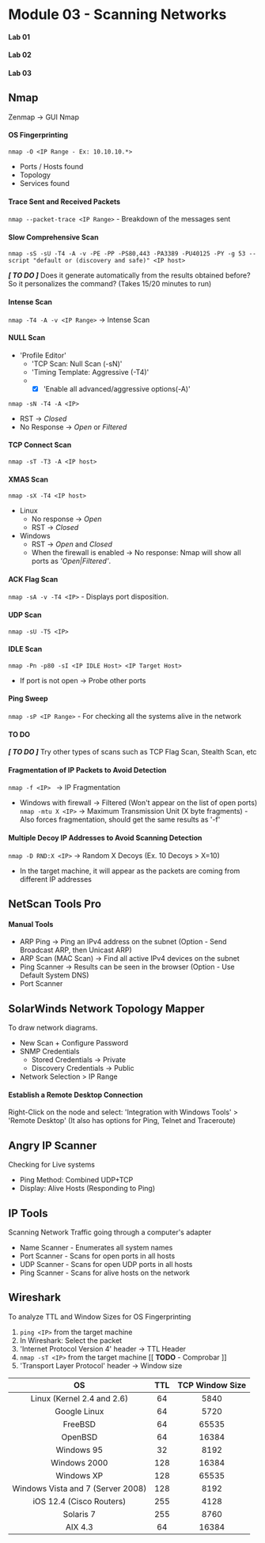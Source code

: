 # Module 03 - Scanning Networks #
#### Lab 01 ####
#### Lab 02 ####
#### Lab 03 ####

## Nmap ## 
Zenmap -> GUI Nmap

#### OS Fingerprinting #### 
``` nmap -O <IP Range - Ex: 10.10.10.*> ```
  * Ports / Hosts found
  * Topology
  * Services found
 
#### Trace Sent and Received Packets #### 
``` nmap --packet-trace <IP Range> ``` - Breakdown of the messages sent
 
#### Slow Comprehensive Scan #### 
``` nmap -sS -sU -T4 -A -v -PE -PP -PS80,443 -PA3389 -PU40125 -PY -g 53 --script "default or (discovery and safe)" <IP host>  ``` 

**_[ TO DO ]_** Does it generate automatically from the results obtained before? So it personalizes the command?
(Takes 15/20 minutes to run)
   
#### Intense Scan #### 
``` nmap -T4 -A -v <IP Range> ``` -> Intense Scan

#### NULL Scan #### 
 * 'Profile Editor'
   * 'TCP Scan: Null Scan (-sN)'
   * 'Timing Template: Aggressive (-T4)'
   * - [x] 'Enable all advanced/aggressive options(-A)'
  
``` nmap -sN -T4 -A <IP> ```
 * RST -> _Closed_
 * No Response -> _Open_ or _Filtered_

#### TCP Connect Scan #### 
``` nmap -sT -T3 -A <IP host> ``` 
 
#### XMAS Scan #### 
``` nmap -sX -T4 <IP host> ``` 
 * Linux
   * No response -> *Open*
   * RST -> *Closed*
 * Windows
   * RST -> *Open* and *Closed*
   * When the firewall is enabled -> No response: Nmap will show all ports as *'Open|Filtered'*.
 
#### ACK Flag Scan #### 
``` nmap -sA -v -T4 <IP> ``` - Displays port disposition.
 
#### UDP Scan #### 
``` nmap -sU -T5 <IP> ```

#### IDLE Scan #### 
``` nmap -Pn -p80 -sI <IP IDLE Host> <IP Target Host> ``` 
 * If port is not open -> Probe other ports
   
#### Ping Sweep #### 
``` nmap -sP <IP Range> ``` - For checking all the systems alive in the network
 
#### TO DO #### 
**_[ TO DO ]_** Try other types of scans such as TCP Flag Scan, Stealth Scan, etc

#### Fragmentation of IP Packets to Avoid Detection #### 
```nmap -f <IP> ``` -> IP Fragmentation
 * Windows with firewall -> Filtered (Won't appear on the list of open ports)
``` nmap -mtu X <IP> ``` -> Maximum Transmission Unit (X byte fragments) - Also forces fragmentation, should get the same results as '-f'

#### Multiple Decoy IP Addresses to Avoid Scanning Detection #### 
``` nmap -D RND:X <IP> ``` -> Random X Decoys (Ex. 10 Decoys > X=10)
 * In the target machine, it will appear as the packets are coming from different IP addresses
  
## NetScan Tools Pro ## 
#### Manual Tools #### 
 * ARP Ping -> Ping an IPv4 address on the subnet (Option - Send Broadcast ARP, then Unicast ARP)
 * ARP Scan (MAC Scan) -> Find all active IPv4 devices on the subnet
 * Ping Scanner -> Results can be seen in the browser (Option - Use Default System DNS)
 * Port Scanner 

## SolarWinds Network Topology Mapper ##
To draw network diagrams.

 * New Scan + Configure Password
 * SNMP Credentials
   * Stored Credentials -> Private
   * Discovery Credentials -> Public
 * Network Selection > IP Range
 
#### Establish a Remote Desktop Connection ####
Right-Click on the node and select: 'Integration with Windows Tools' > 'Remote Desktop'
(It also has options for Ping, Telnet and Traceroute)

## Angry IP Scanner ##
Checking for Live systems

 * Ping Method: Combined UDP+TCP
 * Display: Alive Hosts (Responding to Ping)


## IP Tools ##
Scanning Network Traffic going through a computer's adapter

 * Name Scanner - Enumerates all system names
 * Port Scanner - Scans for open ports in all hosts
 * UDP Scanner - Scans for open UDP ports in all hosts
 * Ping Scanner - Scans for alive hosts on the network
 

## Wireshark ##
To analyze TTL and Window Sizes for OS Fingerprinting

 1. ``` ping <IP> ``` from the target machine
 2. In Wireshark: Select the packet
 3. 'Internet Protocol Version 4' header -> TTL Header
 4. ``` nmap -sT <IP> ``` from the target machine [[ **TODO** - Comprobar ]]
 5. 'Transport Layer Protocol' header -> Window size
 
OS | TTL | TCP Window Size
| :---: | :---: | :---:
Linux (Kernel 2.4 and 2.6) | 64 | 5840
Google Linux | 64 | 5720
FreeBSD | 64 | 65535
OpenBSD | 64 | 16384
Windows 95 | 32 | 8192
Windows 2000 | 128 | 16384
Windows XP | 128 | 65535
Windows Vista and 7 (Server 2008) | 128 | 8192
iOS 12.4 (Cisco Routers) | 255 | 4128
Solaris 7 | 255 | 8760
AIX 4.3 | 64 | 16384







